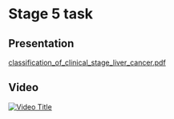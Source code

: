 # Stage 5 task 

## Presentation

[classification_of_clinical_stage_liver_cancer.pdf](https://github.com/user-attachments/files/17414750/classification_of_clinical_stage_liver_cancer.pdf)

## Video
[![Video Title](https://img.youtube.com/vi/ifR-tl4GySc/0.jpg)](https://www.youtube.com/watch?v=ifR-tl4GySc)
